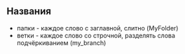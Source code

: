 ## Названия
* папки - каждое слово с заглавной, слитно (MyFolder)
* ветки - каждое слово со строчной, разделять слова подчёркиванием (my_branch)


